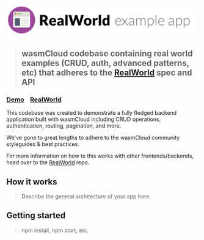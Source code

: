 # ![RealWorld wasmCloud](logo.png)

> ## wasmCloud codebase containing real world examples (CRUD, auth, advanced patterns, etc) that adheres to the [RealWorld](https://github.com/gothinkster/realworld) spec and API

### [Demo](https://demo.realworld.io/)&nbsp;&nbsp;&nbsp;&nbsp;[RealWorld](https://github.com/gothinkster/realworld)

This codebase was created to demonstrate a fully fledged backend application built with wasmCloud including CRUD operations, authentication, routing, pagination, and more.

We've gone to great lengths to adhere to the wasmCloud community styleguides & best practices.

For more information on how to this works with other frontends/backends, head over to the [RealWorld](https://github.com/gothinkster/realworld) repo.

## How it works

> Describe the general architecture of your app here

## Getting started

> npm install, npm start, etc.
